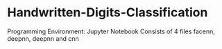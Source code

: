 # Handwritten-Digits-Classification

Programming Environment: Jupyter Notebook
Consists of 4 files facenn, deepnn, deepnn and cnn
